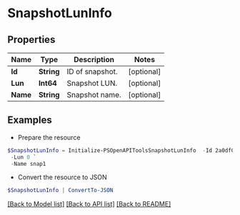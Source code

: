 # SnapshotLunInfo
## Properties

Name | Type | Description | Notes
------------ | ------------- | ------------- | -------------
**Id** | **String** | ID of snapshot. | [optional] 
**Lun** | **Int64** | Snapshot LUN. | [optional] 
**Name** | **String** | Snapshot name. | [optional] 

## Examples

- Prepare the resource
```powershell
$SnapshotLunInfo = Initialize-PSOpenAPIToolsSnapshotLunInfo  -Id 2a0df0fe6f7dc7bb16000000000000000000004817 `
 -Lun 0 `
 -Name snap1
```

- Convert the resource to JSON
```powershell
$SnapshotLunInfo | ConvertTo-JSON
```

[[Back to Model list]](../README.md#documentation-for-models) [[Back to API list]](../README.md#documentation-for-api-endpoints) [[Back to README]](../README.md)

